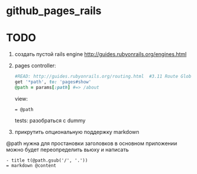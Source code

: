 github_pages_rails
==================


TODO
====

1. создать пустой rails engine http://guides.rubyonrails.org/engines.html
2. pages controller:
    ```ruby
    #READ: http://guides.rubyonrails.org/routing.html  #3.11 Route Globbing and Wildcard Segments
    get '*path', to: 'pages#show'
    @path = params[:path] #=> /about
    ```
  
    view:
    ```haml
    = @path
    ```
  
    tests: разобраться с dummy
3. прикрутить опциональную поддержку markdown


@path нужна для простановки заголовков
в основном приложении можно будет переопределить вьюху и написать
```haml
- title t(@path.gsub('/', '.'))
= markdown @content
```
    
  
